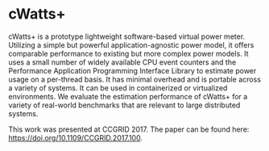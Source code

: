 # cWatts+
cWatts+ is a prototype lightweight software-based virtual power meter. Utilizing a simple but powerful application-agnostic power model, it offers comparable performance to existing but more complex power models. It uses a small number of widely available CPU event counters and the Performance Application Programming Interface Library to estimate power usage on a per-thread basis. It has minimal overhead and is portable across a variety of systems. It can be used in containerized or virtualized environments. We evaluate the estimation performance of cWatts+ for a variety of real-world benchmarks that are relevant to large distributed systems.

This work was presented at CCGRID 2017. The paper can be found here: https://doi.org/10.1109/CCGRID.2017.100.
